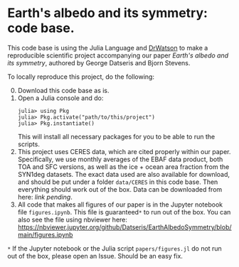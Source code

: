 # Earth's albedo and its symmetry: code base.

This code base is using the Julia Language and [DrWatson](https://juliadynamics.github.io/DrWatson.jl/stable/)
to make a reproducible scientific project accompanying our paper *Earth's albedo and its symmetry*, authored by George Datseris and Bjorn Stevens.

To locally reproduce this project, do the following:

0. Download this code base as is.
1. Open a Julia console and do:
   ```
   julia> using Pkg
   julia> Pkg.activate("path/to/this/project")
   julia> Pkg.instantiate()
   ```
   This will install all necessary packages for you to be able to run the scripts.
2. This project uses CERES data, which are cited properly within our paper. Specifically, we use monthly averages of the EBAF data product, both TOA and SFC versions, as well as the ice + ocean area fraction from the SYN1deg datasets. The exact data used are also available for download, and should be put under a folder `data/CERES` in this code base. Then everything should work out of the box. Data can be downloaded from here: *link pending*.
3. All code that makes all figures of our paper is in the Jupyter notebook file `figures.ipynb`. This file is guaranteed`*` to run out of the box. You can also see the file using nbviewer here: https://nbviewer.jupyter.org/github/Datseris/EarthAlbedoSymmetry/blob/main/figures.ipynb

`*` If the Jupyter notebook or the Julia script `papers/figures.jl` do not run out of the box, please open an Issue. Should be an easy fix.
